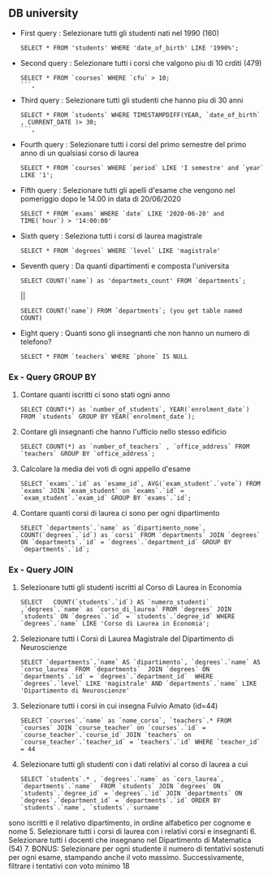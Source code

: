 ## DB university

- First query : Selezionare tutti gli studenti nati nel 1990 (160)
    ```
    SELECT * FROM 'students' WHERE 'date_of_birth' LIKE '1990%';
    ``` 
- Second query : Selezionare tutti i corsi che valgono piu di 10 crditi (479)
    ```
    SELECT * FROM `courses` WHERE `cfu` > 10;
    ```,
- Third query : Selezionare tutti gli studenti che hanno piu di 30 anni
    ```
    SELECT * FROM `students` WHERE TIMESTAMPDIFF(YEAR, `date_of_birth` , CURRENT_DATE )> 30; 
    ```,
- Fourth query : Selezionare tutti i corsi del primo semestre del primo anno di un qualsiasi corso di laurea 
    ```
    SELECT * FROM `courses` WHERE `period` LIKE 'I semestre' and `year` LIKE '1'; 
    ```
- Fifth query : Selezionare tutti gli apelli d'esame che vengono nel pomeriggio dopo le 14.00 in data di 20/06/2020
    ```
    SELECT * FROM `exams` WHERE `date` LIKE '2020-06-20' and TIME(`hour`) > '14:00:00'
    ```
- Sixth query : Seleziona tutti i corsi di laurea magistrale 
    ```
    SELECT * FROM `degrees` WHERE `level` LIKE 'magistrale'
    ```
- Seventh query : Da quanti dipartimenti e composta l'universita
    ```
    SELECT COUNT(`name`) as 'departmets_count' FROM `departments`;
    ``` 
    || 
    ```
    SELECT COUNT(`name`) FROM `departments`; (you get table named COUNT)
    ``` 
- Eight query : Quanti sono gli insegnanti che non hanno un numero di telefono?
    ```
    SELECT * FROM `teachers` WHERE `phone` IS NULL
    ```


### Ex - Query GROUP BY

1. Contare quanti iscritti ci sono stati ogni anno
    ``` 
    SELECT COUNT(*) as `number_of_students`, YEAR(`enrolment_date`) FROM `students` GROUP BY YEAR(`enrolment_date`); 
    ```

2. Contare gli insegnanti che hanno l'ufficio nello stesso edificio
    ```
    SELECT COUNT(*) as `number_of_teachers` , `office_address` FROM `teachers` GROUP BY `office_address`; 
    ```

3. Calcolare la media dei voti di ogni appello d'esame
    ``` 
    SELECT `exams`.`id` as `esame_id`, AVG(`exam_student`.`vote`) FROM `exams` JOIN `exam_student` on `exams`.`id` = `exam_student`.`exam_id` GROUP BY `exams`.`id`; 
    ```

4. Contare quanti corsi di laurea ci sono per ogni dipartimento
    ```
    SELECT `departments`.`name` as `dipartimento_nome`, COUNT(`degrees`.`id`) as `corsi` FROM `departments` JOIN `degrees` ON `departments`.`id` = `degrees`.`department_id` GROUP BY `departments`.`id`; 
    ```


### Ex - Query JOIN 

1. Selezionare tutti gli studenti iscritti al Corso di Laurea in Economia 
    ``` 
    SELECT   COUNT(`students`.`id`) AS `numero_studenti` ,`degrees`.`name` as `corso_di_laurea` FROM `degrees` JOIN `students` ON `degrees`.`id` = `students`.`degree_id` WHERE `degrees`.`name` LIKE 'Corso di Laurea in Economia'; 
    ```

2. Selezionare tutti i Corsi di Laurea Magistrale del Dipartimento di Neuroscienze
    ``` 
    SELECT `departments`.`name` AS `dipartimento`, `degrees`.`name` AS `corso_laurea` FROM `departments`  JOIN `degrees` ON `departments`.`id` = `degrees`.`department_id`  WHERE `degrees`.`level` LIKE 'magistrale' AND `departments`.`name` LIKE 'Dipartimento di Neuroscienze'
    ```

3. Selezionare tutti i corsi in cui insegna Fulvio Amato (id=44)
    ``` 
    SELECT `courses`.`name` as `nome_corso`, `teachers`.* FROM `courses` JOIN `course_teacher` on `courses`.`id` = `course_teacher`.`course_id` JOIN `teachers` on `course_teacher`.`teacher_id` = `teachers`.`id` WHERE `teacher_id` = 44 
    ```

4. Selezionare tutti gli studenti con i dati relativi al corso di laurea a cui
    ```
    SELECT `students`.* , `degrees`.`name` as `cors_laurea`, `departments`.`name`  FROM `students` JOIN `degrees` ON `students`.`degree_id` = `degrees`.`id` JOIN `departments` ON `degrees`.`department_id` = `departments`.`id` ORDER BY `students`.`name`, `students`.`surname` 
    ```

sono iscritti e il relativo dipartimento, in ordine alfabetico per cognome e
nome
5. Selezionare tutti i corsi di laurea con i relativi corsi e insegnanti
6. Selezionare tutti i docenti che insegnano nel Dipartimento di
Matematica (54)
7. BONUS: Selezionare per ogni studente il numero di tentativi sostenuti
per ogni esame, stampando anche il voto massimo. Successivamente,
filtrare i tentativi con voto minimo 18